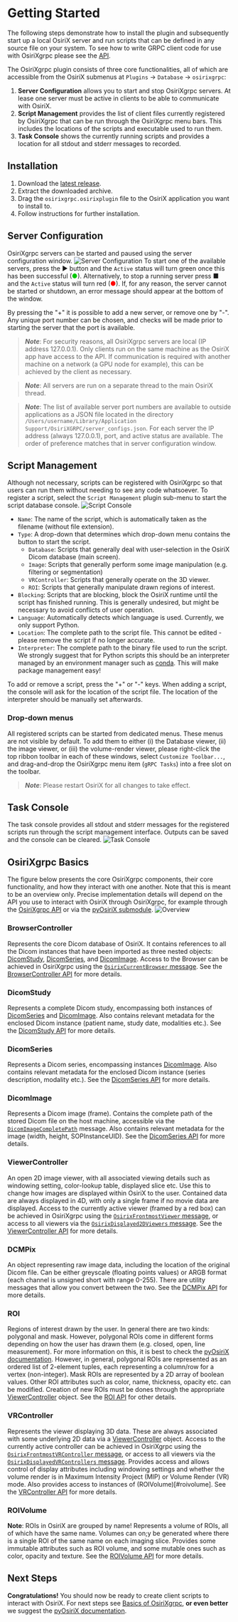 # Getting Started

The following steps demonstrate how to install the plugin and subsequently start up a local OsiriX server and run 
scripts that can be defined in any source file on your system. To see how to write GRPC client code for use with 
OsiriXgrpc please see the [API](docs/docfiles/api/README.md).  

The OsiriXgrpc plugin consists of three core functionalities, all of which are accessible from the OsiriX submenus at
`Plugins` &rarr; `Database` &rarr; `osirixgrpc`:

1. __Server Configuration__ allows you to start and stop OsiriXgrpc servers. At lease one server must be active in 
   clients to be able to communicate with OsiriX.
2. __Script Management__ provides the list of client files currently registered by OsiriXgrpc that can be run through 
   the OsiriXgrpc menu bars. This includes the locations of the scripts and executable used to run them. 
3. __Task Console__ shows the currently running scripts and provides a location for all stdout and stderr messages to
   recorded.

## Installation
1. Download the [latest release](404.html).
2. Extract the downloaded archive.
3. Drag the `osirixgrpc.osirixplugin` file to the OsiriX application you want to install to.
4. Follow instructions for further installation.

## Server Configuration

OsiriXgrpc servers can be started and paused using the server configuration window.
![Server Configuration](assets/plugin/server_configuration.png)
To start one of the available servers, press the &#9654; button and the `Active` status will turn green once this has 
been successful (<span style="color: rgb(0, 200, 0);">&#9679;</span>). Alternatively, to stop a running server press
&#9632; and the `Active` status will turn red (<span style="color: rgb(255, 0, 0);">&#9679;</span>). If, for any reason,
the server cannot be started or shutdown, an error message should appear at the bottom of the window.

By pressing the "+" it is possible to add a new server, or remove one by "-". Any unique port number can be chosen, and 
checks will be made prior to starting the server that the port is available.

> ___Note___: For security reasons, all OsiriXgrpc servers are local (IP address 127.0.0.1). Only clients run on the same
machine as the OsiriX app have access to the API. If communication is required with another machine on a network (a GPU 
node for example), this can be achieved by the client as necessary.

> ___Note___: All servers are run on a separate thread to the main OsiriX thread.

> ___Note___: The list of available server port numbers are available to outside applications as a JSON file located in
  the directory `/Users/username/Library/Application Support/OsiriXGRPC/server_configs.json`.  For each server the IP
  address (always 127.0.0.1), port, and active status are available.  The order of preference matches that in server 
  configuration window.

## Script Management 

Although not necessary, scripts can be registered with OsiriXgrpc so that users can run them without needing to see any 
code whatsoever. To register a script, select the `Script Management` plugin sub-menu to start the script database 
console.
![Script Console](assets/plugin/script_management.png)

 - `Name`: The name of the script, which is automatically taken as the filename (without file extension).
 - `Type`: A drop-down that determines which drop-down menu contains the button to start the script.
     - `Database`: Scripts that generally deal with user-selection in the OsiriX Dicom database (main screen).
     - `Image`: Scripts that generally perform some image manipulation (e.g. filtering or segmentation)
     - `VRController`: Scripts that generally operate on the 3D viewer.
     - `ROI`: Scripts that generally manipulate drawn regions of interest.
 - `Blocking`: Scripts that are blocking, block the OsiriX runtime until the script has finished running. This is
    generally undesired, but might be necessary to avoid conflicts of user operation.
 - `Language`: Automatically detects which language is used. Currently, we only support Python.
 - `Location`: The complete path to the script file. This cannot be edited - please remove the script if no longer 
    accurate.
 - `Interpreter`: The complete path to the binary file used to run the script. We strongly suggest that for Python 
    scripts this should be an interpreter managed by an environment manager such as [conda](https://conda.io/). This 
    will make package management easy!

To add or remove a script, press the "+" or "-" keys. When adding a script, the console will ask for the location of 
the script file.  The location of the interpreter should be manually set afterwards.

### Drop-down menus
All registered scripts can be started from dedicated menus.  These menus are not visible by default.  To add them to 
either (i) the Database viewer, (ii) the image viewer, or (iii) the volume-render viewer, please right-click the top 
ribbon toolbar in each of these windows, select `Customize Toolbar...`, and drag-and-drop the OsiriXgrpc menu item
(`gRPC Tasks`) into a free slot on the toolbar.

> ___Note___: Please restart OsiriX for all changes to take effect.

## Task Console
The task console provides all stdout and stderr messages for the registered scripts run through the script management 
interface. Outputs can be saved and the console can be cleared.
![Task Console](assets/plugin/task_console.png)

## OsiriXgrpc Basics
The figure below presents the core OsiriXgrpc components, their core functionality, and how they interact with one 
another. Note that this is meant to be an overview only.  Precise implementation details will depend on the API you use
to interact with OsiriX through OsiriXgrpc, for example through the [OsiriXgrpc API](api/README.md) or via the 
[pyOsiriX submodule](pyosirix/README.md). 
![Overview](assets/class%20overview/overview.png)

### BrowserController
Represents the core Dicom database of OsiriX. It contains references to all the Dicom instances that have been 
imported as three nested objects: [DicomStudy](#dicomstudy), [DicomSeries](#dicomseries), and [DicomImage](#dicomimage).
Access to the Browser can be achieved in OsiriXgrpc using the [`OsirixCurrentBrowser` message](api/README.md).
See the [BrowserController API](api/dicomstudy.md) for more details.

### DicomStudy
Represents a complete Dicom study, encompassing both instances of [DicomSeries](#dicomseries) and 
[DicomImage](#dicomimage). Also contains relevant metadata for the enclosed Dicom instance (patient name, study date,
modalities etc.). See the [DicomStudy API](api/dicomstudy.md) for more details.

### DicomSeries
Represents a Dicom series, encompassing instances [DicomImage](#dicomimage). Also contains relevant metadata for the 
enclosed Dicom instance (series description, modality etc.). See the [DicomSeries API](api/dicomseries.md) for more 
details.

### DicomImage
Represents a Dicom image (frame). Contains the complete path of the stored Dicom file on the host machine, accessible 
via the [`DicomImageCompletePath`](api/dicomimage.md) message. Also contains relevant metadata for the 
image (width, height, SOPInstanceUID). See the [DicomSeries API](api/dicomseries.md) for more details.

### ViewerController
An open 2D image viewer, with all associated viewing details such as windowing setting, color-lookup table, displayed 
slice etc. Use this to change how images are displayed within OsiriX to the user. Contained data are always displayed 
in 4D, with only a single frame if no movie data are displayed. 
Access to the currently active viewer (framed by a red box) can be achieved in OsiriXgrpc using the 
[`OsirixFrontmostViewer` message](api/README.md), or access to all viewers via the 
[`OsirixDisplayed2DViewers` message](api/README.md). See the [ViewerController API](api/viewercontroller.md) for 
more details.

### DCMPix
An object representing raw image data, including the location of the original Dicom file. Can be either greyscale 
(floating points values) or ARGB format (each channel is unsigned short with range 0-255). There are utility messages 
that allow you convert between the two. See the [DCMPix API](api/dcmpix.md) for more details.

### ROI
Regions of interest drawn by the user. In general there are two kinds: polygonal and mask. However, polygonal ROIs
come in different forms depending on how the user has drawn them (e.g. closed, open, line measurement). For more 
information on this, it is best to check the [pyOsiriX documentation](pyosirix/api/roi.md). However, in general,
polygonal ROIs are represented as an ordered list of 2-element tuples, each representing a column/row for a vertex 
(non-integer). Mask ROIs are represented by a 2D array of boolean values. Other ROI attributes such as color, name,
thickness, opacity etc. can be modified. Creation of new ROIs must be dones through the appropriate 
[ViewerController](#viewercontroller) object.  See the [ROI API](api/roi.md) for other details.

### VRController
Represents the viewer displaying 3D data. These are always associated with some underlying 2D data via a 
[ViewerController](#viewercontroller) object. Access to the currently active controller can be achieved in OsiriXgrpc 
using the [`OsirixFrontmostVRController` message](api/README.md), or access to all viewers via the 
[`OsirixDisplayedVRControllers` message](api/README.md).
Provides access and allows control of display attributes including windowing settings and whether the volume render is 
in Maximum Intensity Project (MIP) or Volume Render (VR) mode. Also provides access to instances of 
(ROIVolume)[#roivolume]. See the [VRController API](api/vrcontroller.md) for more details.

### ROIVolume
__Note__: ROIs in OsiriX are grouped by name!
Represents a volume of ROIs, all of which have the same name. Volumes can on;y be generated where there is a single ROI 
of the same name on each imaging slice. Provides some immutable attributes such as ROI volume, and some mutable ones 
such as color, opacity and texture. See the [ROIVolume API](api/roivolume.md) for more details.

## Next Steps
__Congratulations!__ You should now be ready to create client scripts to interact with OsiriX.
For next steps see [Basics of OsiriXgrpc](api/README.md), __or even better__ we suggest the 
[pyOsiriX documentation](pyosirix/README.md).
